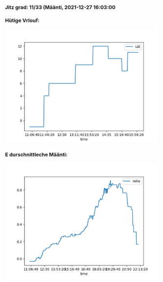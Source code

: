 ### Jitz grad: 11/33 (Määnti, 2021-12-27 16:03:00

### Hütige Vrlouf:
![Graph](Today.png)

### E durschnittleche Määnti:
![Graph](Määnti.png)